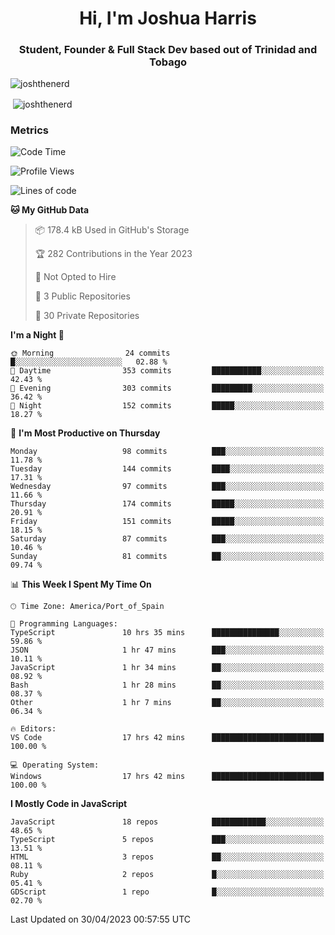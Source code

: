 <h1 align="center">Hi, I'm Joshua Harris</h1>
<h3 align="center">Student, Founder & Full Stack Dev based out of Trinidad and Tobago</h3>

<p align="left"> <img src="https://komarev.com/ghpvc/?username=JoshTheDeveloperr" alt="joshthenerd" /> </p>

<p>&nbsp;<img align="center" src="https://github-readme-stats.vercel.app/api?username=JoshTheDeveloperr&show_icons=true&count_private=true" alt="joshthenerd" /></p>

### Metrics

<!--START_SECTION:waka-->
![Code Time](http://img.shields.io/badge/Code%20Time-314%20hrs%2045%20mins-blue)

![Profile Views](http://img.shields.io/badge/Profile%20Views-0-blue)

![Lines of code](https://img.shields.io/badge/From%20Hello%20World%20I%27ve%20Written-3.1%20million%20lines%20of%20code-blue)

**🐱 My GitHub Data** 

> 📦 178.4 kB Used in GitHub's Storage 
 > 
> 🏆 282 Contributions in the Year 2023
 > 
> 🚫 Not Opted to Hire
 > 
> 📜 3 Public Repositories 
 > 
> 🔑 30 Private Repositories 
 > 
**I'm a Night 🦉** 

```text
🌞 Morning                24 commits          █░░░░░░░░░░░░░░░░░░░░░░░░   02.88 % 
🌆 Daytime                353 commits         ███████████░░░░░░░░░░░░░░   42.43 % 
🌃 Evening                303 commits         █████████░░░░░░░░░░░░░░░░   36.42 % 
🌙 Night                  152 commits         █████░░░░░░░░░░░░░░░░░░░░   18.27 % 
```
📅 **I'm Most Productive on Thursday** 

```text
Monday                   98 commits          ███░░░░░░░░░░░░░░░░░░░░░░   11.78 % 
Tuesday                  144 commits         ████░░░░░░░░░░░░░░░░░░░░░   17.31 % 
Wednesday                97 commits          ███░░░░░░░░░░░░░░░░░░░░░░   11.66 % 
Thursday                 174 commits         █████░░░░░░░░░░░░░░░░░░░░   20.91 % 
Friday                   151 commits         █████░░░░░░░░░░░░░░░░░░░░   18.15 % 
Saturday                 87 commits          ███░░░░░░░░░░░░░░░░░░░░░░   10.46 % 
Sunday                   81 commits          ██░░░░░░░░░░░░░░░░░░░░░░░   09.74 % 
```


📊 **This Week I Spent My Time On** 

```text
🕑︎ Time Zone: America/Port_of_Spain

💬 Programming Languages: 
TypeScript               10 hrs 35 mins      ███████████████░░░░░░░░░░   59.86 % 
JSON                     1 hr 47 mins        ███░░░░░░░░░░░░░░░░░░░░░░   10.11 % 
JavaScript               1 hr 34 mins        ██░░░░░░░░░░░░░░░░░░░░░░░   08.92 % 
Bash                     1 hr 28 mins        ██░░░░░░░░░░░░░░░░░░░░░░░   08.37 % 
Other                    1 hr 7 mins         ██░░░░░░░░░░░░░░░░░░░░░░░   06.34 % 

🔥 Editors: 
VS Code                  17 hrs 42 mins      █████████████████████████   100.00 % 

💻 Operating System: 
Windows                  17 hrs 42 mins      █████████████████████████   100.00 % 
```

**I Mostly Code in JavaScript** 

```text
JavaScript               18 repos            ████████████░░░░░░░░░░░░░   48.65 % 
TypeScript               5 repos             ███░░░░░░░░░░░░░░░░░░░░░░   13.51 % 
HTML                     3 repos             ██░░░░░░░░░░░░░░░░░░░░░░░   08.11 % 
Ruby                     2 repos             █░░░░░░░░░░░░░░░░░░░░░░░░   05.41 % 
GDScript                 1 repo              █░░░░░░░░░░░░░░░░░░░░░░░░   02.70 % 
```




 Last Updated on 30/04/2023 00:57:55 UTC
<!--END_SECTION:waka-->
